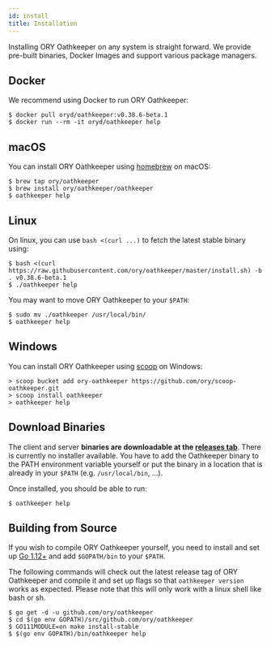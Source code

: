 ```yaml
---
id: install
title: Installation
---
```


Installing ORY Oathkeeper on any system is straight forward. We provide
pre-built binaries, Docker Images and support various package managers.

## Docker

We recommend using Docker to run ORY Oathkeeper:

```shell
$ docker pull oryd/oathkeeper:v0.38.6-beta.1
$ docker run --rm -it oryd/oathkeeper help
```

## macOS

You can install ORY Oathkeeper using [homebrew](https://brew.sh/) on macOS:

```shell
$ brew tap ory/oathkeeper
$ brew install ory/oathkeeper/oathkeeper
$ oathkeeper help
```

## Linux

On linux, you can use `bash <(curl ...)` to fetch the latest stable binary
using:

```shell
$ bash <(curl https://raw.githubusercontent.com/ory/oathkeeper/master/install.sh) -b . v0.38.6-beta.1
$ ./oathkeeper help
```

You may want to move ORY Oathkeeper to your `$PATH`:

```shell
$ sudo mv ./oathkeeper /usr/local/bin/
$ oathkeeper help
```

## Windows

You can install ORY Oathkeeper using [scoop](https://scoop.sh) on Windows:

```shell
> scoop bucket add ory-oathkeeper https://github.com/ory/scoop-oathkeeper.git
> scoop install oathkeeper
> oathkeeper help
```

## Download Binaries

The client and server **binaries are downloadable at the
[releases tab](https://github.com/ory/oathkeeper/releases)**. There is currently
no installer available. You have to add the Oathkeeper binary to the PATH
environment variable yourself or put the binary in a location that is already in
your `$PATH` (e.g. `/usr/local/bin`, ...).

Once installed, you should be able to run:

```shell
$ oathkeeper help
```

## Building from Source

If you wish to compile ORY Oathkeeper yourself, you need to install and set up
[Go 1.12+](https://golang.org/) and add `$GOPATH/bin` to your `$PATH`.

The following commands will check out the latest release tag of ORY Oathkeeper
and compile it and set up flags so that `oathkeeper version` works as expected.
Please note that this will only work with a linux shell like bash or sh.

```shell
$ go get -d -u github.com/ory/oathkeeper
$ cd $(go env GOPATH)/src/github.com/ory/oathkeeper
$ GO111MODULE=on make install-stable
$ $(go env GOPATH)/bin/oathkeeper help
```

